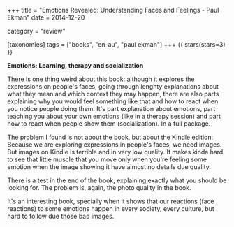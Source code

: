 +++
title = "Emotions Revealed: Understanding Faces and Feelings - Paul Ekman"
date = 2014-12-20

category = "review"

[taxonomies]
tags = ["books", "en-au", "paul ekman"]
+++
{{ stars(stars=3) }}

**Emotions: Learning, therapy and socialization**

There is one thing weird about this book: although it explores the expressions on people's faces, going through lenghty explanations about what they mean and which context they may happen, there are also parts explaining why you would feel something like that and how to react when you notice people doing them. It's part explanation about emotions, part teaching you about your own emotions (like in a therapy session) and part how to react when people show them (socialization). In a full package.

The problem I found is not about the book, but about the Kindle edition: Because we are exploring expressions in people's faces, we need images. But images on Kindle is terrible and in very low quality. It makes kinda hard to see that little muscle that you move only when you're feeling some emotion when the image showing it have almost no details due quality.

There is a test in the end of the book, explaining exactly what you should be looking for. The problem is, again, the photo quality in the book.

It's an interesting book, specially when it shows that our reactions (face reactions) to some emotions happen in every society, every culture, but hard to follow due those bad images.